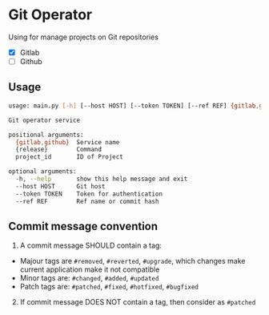 # Git Operator

Using for manage projects on Git repositories

- [X] Gitlab
- [ ] Github

## Usage

```bash
usage: main.py [-h] [--host HOST] [--token TOKEN] [--ref REF] {gitlab,github} {release} project_id

Git operator service

positional arguments:
  {gitlab,github}  Service name
  {release}        Command
  project_id       ID of Project

optional arguments:
  -h, --help       show this help message and exit
  --host HOST      Git host
  --token TOKEN    Token for authentication
  --ref REF        Ref name or commit hash
```

## Commit message convention

1. A commit message SHOULD contain a tag:
  - Majour tags are `#removed`, `#reverted`, `#upgrade`, which changes make current application make it not compatible
  - Minor tags are: `#changed`,  `#added`, `#updated`
  - Patch tags are: `#patched`, `#fixed`, `#hotfixed`, `#bugfixed`
2. If commit message DOES NOT contain a tag, then consider as `#patched`